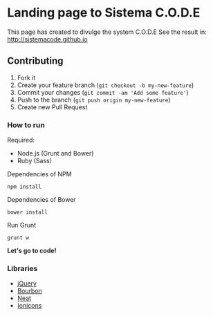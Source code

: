 Landing page to Sistema C.O.D.E
=========

This page has created to divulge the system C.O.D.E
See the result in: http://sistemacode.github.io

## Contributing

1. Fork it
2. Create your feature branch (`git checkout -b my-new-feature`)
3. Commit your changes (`git commit -am 'Add some feature'`)
4. Push to the branch (`git push origin my-new-feature`)
5. Create new Pull Request

### How to run

Required:
- Node.js (Grunt and Bower)
- Ruby (Sass)

Dependencies of NPM
```shell
npm install
```

Dependencies of Bower

```shell
bower install
```

Run Grunt

```shell
grunt w
```

**Let's go to code!**

### Libraries

- [jQuery](https://jquery.com/)
- [Bourbon](http://bourbon.io/)
- [Neat](http://neat.bourbon.io/)
- [Ionicons](http://ionicons.com/)

